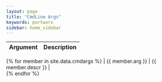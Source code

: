 ```yaml
---
layout: page
title: "CmdLine Args"
keywords: portworx
sidebar: home_sidebar
---
```



| Argument                |  Description                                                                   |
| ----------------------  |:------------------------------------------------------------------------------:|
{% for member in site.data.cmdargs %}
| {{ member.arg }}        | {{ member.descr }}                                                             |  
{% endfor %}

